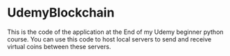 # UdemyBlockchain
This is the code of the application at the End of my Udemy beginner python course.
You can use this code to host local servers to send and receive virtual coins between these servers.
